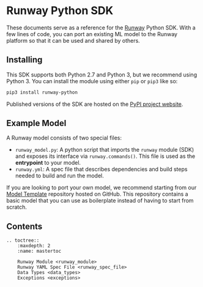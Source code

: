 # Runway Python SDK

These documents serve as a reference for the [Runway](https://runwayml.com) Python SDK. With a few lines of code, you can port an existing ML model to the Runway platform so that it can be used and shared by others.

## Installing

This SDK supports both Python 2.7 and Python 3, but we recommend using Python 3. You can install the module using either `pip` or `pip3` like so:

```bash
pip3 install runway-python
```

Published versions of the SDK are hosted on the [PyPI project website](https://pypi.org/project/runway-python/).

## Example Model

A Runway model consists of two special files:

- `runway_model.py`: A python script that imports the `runway` module (SDK) and exposes its interface via `runway.commands()`. This file is used as the **entrypoint** to your model.
- `runway.yml`: A spec file that describes dependencies and build steps needed to build and run the model.

If you are looking to port your own model, we recommend starting from our [Model Template](https://github.com/runwayml/model-template) repository hosted on GitHub. This repository contains a basic model that you can use as boilerplate instead of having to start from scratch.

## Contents

<!-- http://www.sphinx-doc.org/en/1.5/markup/toctree.html -->
```eval_rst
.. toctree::
    :maxdepth: 2
    :name: mastertoc

    Runway Module <runway_module>
    Runway YAML Spec File <runway_spec_file>
    Data Types <data_types>
    Exceptions <exceptions>
```